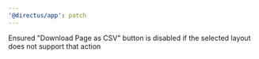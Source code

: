 ```yaml
---
'@directus/app': patch
---
```


Ensured "Download Page as CSV" button is disabled if the selected layout does not support that action
